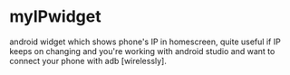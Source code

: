 # myIPwidget
android widget which shows phone's IP in homescreen, quite useful if IP keeps on changing and you're working with android studio and want to connect your phone with adb [wirelessly].
